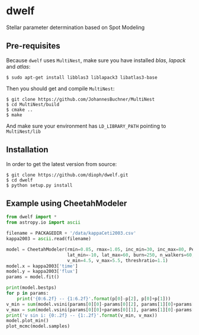 # dwelf
Stellar parameter determination based on Spot Modeling
## Pre-requisites
Because `dwelf` uses `MultiNest`, make sure you have installed 
_blas_, _lapack_ and _atlas_:

    $ sudo apt-get install libblas3 liblapack3 libatlas3-base

Then you should get and compile `MultiNest`:
    
    $ git clone https://github.com/JohannesBuchner/MultiNest
    $ cd MultiNest/build
    $ cmake ..
    $ make

And make sure your environment has `LD_LIBRARY_PATH` pointing to `MultiNest/lib`
    
## Installation
In order to get the latest version from source:

    $ git clone https://github.com/dioph/dwelf.git
    $ cd dwelf
    $ python setup.py install

## Example using CheetahModeler

```python
from dwelf import *
from astropy.io import ascii

filename = PACKAGEDIR + '/data/kappaCeti2003.csv'
kappa2003 = ascii.read(filename)

model = CheetahModeler(rmin=0.85, rmax=1.05, inc_min=30, inc_max=80, Peq_min=8.0, Peq_max=10.5, 
                       lat_min=-10, lat_max=60, burn=250, n_walkers=60, n_steps=2500,
                       v_min=4.5, v_max=5.5, threshratio=1.1)
model.x = kappa2003['time']
model.y = kappa2003['flux']
params = model.fit()

print(model.bestps)
for p in params:
    print('{0:6.2f} -- {1:6.2f}'.format(p[0]-p[2], p[0]+p[1]))
v_min = sum(model.vsini(params[0][0]-params[0][2], params[1][0]+params[1][1]))/2
v_max = sum(model.vsini(params[0][0]+params[0][1], params[1][0]-params[1][2]))/2
print('v sin i: {0:.2f} -- {1:.2f}'.format(v_min, v_max))
model.plot_min()
plot_mcmc(model.samples)
```
